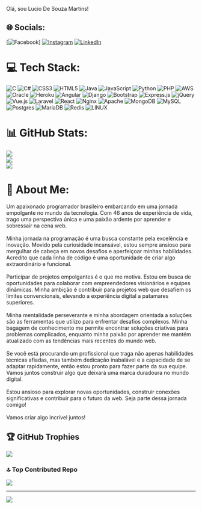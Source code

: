 Olá, sou Lucio De Souza Martins!

## 🌐 Socials:
[![Facebook](https://facebook.com/https://www.facebook.com/lucio.martins.585/about)] [![Instagram](https://img.shields.io/badge/Instagram-%23E4405F.svg?logo=Instagram&logoColor=white)](https://instagram.com/https://www.instagram.com/luciomartinsdw/) [![LinkedIn](https://img.shields.io/badge/LinkedIn-%230077B5.svg?logo=linkedin&logoColor=white)](https://linkedin.com/in/https://www.linkedin.com/in/luciomartinswebdev/) 

# 💻 Tech Stack:
![C](https://img.shields.io/badge/c-%2300599C.svg?style=for-the-badge&logo=c&logoColor=white) ![C#](https://img.shields.io/badge/c%23-%23239120.svg?style=for-the-badge&logo=c-sharp&logoColor=white) ![CSS3](https://img.shields.io/badge/css3-%231572B6.svg?style=for-the-badge&logo=css3&logoColor=white) ![HTML5](https://img.shields.io/badge/html5-%23E34F26.svg?style=for-the-badge&logo=html5&logoColor=white) ![Java](https://img.shields.io/badge/java-%23ED8B00.svg?style=for-the-badge&logo=java&logoColor=white) ![JavaScript](https://img.shields.io/badge/javascript-%23323330.svg?style=for-the-badge&logo=javascript&logoColor=%23F7DF1E) ![Python](https://img.shields.io/badge/python-3670A0?style=for-the-badge&logo=python&logoColor=ffdd54) ![PHP](https://img.shields.io/badge/php-%23777BB4.svg?style=for-the-badge&logo=php&logoColor=white) ![AWS](https://img.shields.io/badge/AWS-%23FF9900.svg?style=for-the-badge&logo=amazon-aws&logoColor=white) ![Oracle](https://img.shields.io/badge/Oracle-F80000?style=for-the-badge&logo=oracle&logoColor=white) ![Heroku](https://img.shields.io/badge/heroku-%23430098.svg?style=for-the-badge&logo=heroku&logoColor=white) ![Angular](https://img.shields.io/badge/angular-%23DD0031.svg?style=for-the-badge&logo=angular&logoColor=white) ![Django](https://img.shields.io/badge/django-%23092E20.svg?style=for-the-badge&logo=django&logoColor=white) ![Bootstrap](https://img.shields.io/badge/bootstrap-%23563D7C.svg?style=for-the-badge&logo=bootstrap&logoColor=white) ![Express.js](https://img.shields.io/badge/express.js-%23404d59.svg?style=for-the-badge&logo=express&logoColor=%2361DAFB) ![jQuery](https://img.shields.io/badge/jquery-%230769AD.svg?style=for-the-badge&logo=jquery&logoColor=white) ![Vue.js](https://img.shields.io/badge/vuejs-%2335495e.svg?style=for-the-badge&logo=vuedotjs&logoColor=%234FC08D) ![Laravel](https://img.shields.io/badge/laravel-%23FF2D20.svg?style=for-the-badge&logo=laravel&logoColor=white) ![React](https://img.shields.io/badge/react-%2320232a.svg?style=for-the-badge&logo=react&logoColor=%2361DAFB) ![Nginx](https://img.shields.io/badge/nginx-%23009639.svg?style=for-the-badge&logo=nginx&logoColor=white) ![Apache](https://img.shields.io/badge/apache-%23D42029.svg?style=for-the-badge&logo=apache&logoColor=white) ![MongoDB](https://img.shields.io/badge/MongoDB-%234ea94b.svg?style=for-the-badge&logo=mongodb&logoColor=white) ![MySQL](https://img.shields.io/badge/mysql-%2300f.svg?style=for-the-badge&logo=mysql&logoColor=white) ![Postgres](https://img.shields.io/badge/postgres-%23316192.svg?style=for-the-badge&logo=postgresql&logoColor=white) ![MariaDB](https://img.shields.io/badge/MariaDB-003545?style=for-the-badge&logo=mariadb&logoColor=white) ![Redis](https://img.shields.io/badge/redis-%23DD0031.svg?style=for-the-badge&logo=redis&logoColor=white) ![LINUX](https://img.shields.io/badge/Linux-FCC624?style=for-the-badge&logo=linux&logoColor=black)
# 📊 GitHub Stats:
![](https://github-readme-stats.vercel.app/api?username=WebDevPro-Curitiba-Pr&theme=dracula&hide_border=false&include_all_commits=false&count_private=false)<br/>
![](https://github-readme-streak-stats.herokuapp.com/?user=WebDevPro-Curitiba-Pr&theme=dracula&hide_border=false)<br/>
![](https://github-readme-stats.vercel.app/api/top-langs/?username=WebDevPro-Curitiba-Pr&theme=dracula&hide_border=false&include_all_commits=false&count_private=false&layout=compact)

# 💫 About Me:
Um apaixonado programador brasileiro embarcando em uma jornada empolgante no mundo da tecnologia. Com 46 anos de experiência de vida, trago uma perspectiva única e uma paixão ardente por aprender e sobressair na cena web.<br><br>Minha jornada na programação é uma busca constante pela excelência e inovação. Movido pela curiosidade incansável, estou sempre ansioso para mergulhar de cabeça em novos desafios e aperfeiçoar minhas habilidades. Acredito que cada linha de código é uma oportunidade de criar algo extraordinário e funcional.<br><br>Participar de projetos empolgantes é o que me motiva. Estou em busca de oportunidades para colaborar com empreendedores visionários e equipes dinâmicas. Minha ambição é contribuir para projetos web que desafiem os limites convencionais, elevando a experiência digital a patamares superiores.<br><br>Minha mentalidade perseverante e minha abordagem orientada a soluções são as ferramentas que utilizo para enfrentar desafios complexos. Minha bagagem de conhecimento me permite encontrar soluções criativas para problemas complicados, enquanto minha paixão por aprender me mantém atualizado com as tendências mais recentes do mundo web.<br><br>Se você está procurando um profissional que traga não apenas habilidades técnicas afiadas, mas também dedicação inabalável e a capacidade de se adaptar rapidamente, então estou pronto para fazer parte da sua equipe. Vamos juntos construir algo que deixará uma marca duradoura no mundo digital.<br><br>Estou ansioso para explorar novas oportunidades, construir conexões significativas e contribuir para o futuro da web. Seja parte dessa jornada comigo!<br><br>Vamos criar algo incrível juntos!

## 🏆 GitHub Trophies

![](https://github-profile-trophy.vercel.app/?username=WebDevPro-Curitiba-Pr&theme=dracula&no-frame=false&no-bg=true&margin-w=4)

### 🔝 Top Contributed Repo
![](https://github-contributor-stats.vercel.app/api?username=WebDevPro-Curitiba-Pr&limit=5&theme=dark&combine_all_yearly_contributions=true)

---
[![](https://visitcount.itsvg.in/api?id=WebDevPro-Curitiba-Pr&icon=0&color=0)](https://visitcount.itsvg.in)

<!-- Proudly created with GPRM ( https://gprm.itsvg.in ) -->
